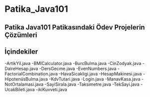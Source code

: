 # Patika_Java101

## Patika Java101 Patikasındaki Ödev Projelerin Çözümleri 

## İçindekiler
-ArtikYil.java
-BMICalculator.java
-BurcBulma.java
-CinZodyak.java
-DaireHesap.java
-DersGecme.java
-EvenNumbers.java
-FactorialCombination.java
-HavaSicakligi.java
-HesapMakinesi.java
-HipotenüsBulma.java
-KdvTutari.java
-Login.java
-ManavKasa.java
-NotOrtalamasi.java
-SayiSirala.java
-Taksimetre.java
-TekSayi.java
-UcakBileti.java
-ikiKuvveti.java
